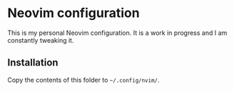 # Neovim configuration

This is my personal Neovim configuration. It is a work in progress and I am constantly tweaking it.

## Installation

Copy the contents of this folder to `~/.config/nvim/`.
